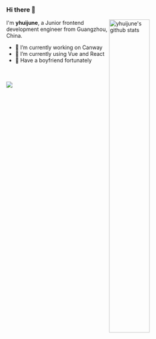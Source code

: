 ### Hi there 👋

<img width="46%" align="right" alt="yhuijune's github stats"  src="https://github-readme-stats.vercel.app/api?username=yhuijune&show_icons=true&include_all_commits=true">

I'm **yhuijune**, a Junior frontend development engineer from Guangzhou, China.

- 🔭 I’m currently working on Canway
- 🌱 I’m currently using Vue and React
- 💞 Have a boyfriend fortunately

<br><br>
<img src="https://s3.ax1x.com/2020/12/21/r0kCbn.png" />

<!--
**yhuijune/yhuijune** is a ✨ _special_ ✨ repository because its `README.md` (this file) appears on your GitHub profile.

Here are some ideas to get you started:

- 🔭 I’m currently working on ...
- 🌱 I’m currently learning ...
- 👯 I’m looking to collaborate on ...
- 🤔 I’m looking for help with ...
- 💬 Ask me about ...
- 📫 How to reach me: ...
- 😄 Pronouns: ...
- ⚡ Fun fact: ...
-->
